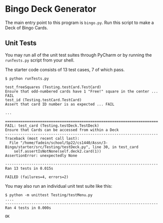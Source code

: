 # Bingo Deck Generator

The main entry point to this program is `bingo.py`.  Run this script to make a Deck of Bingo Cards.


## Unit Tests

You may run all of the unit test suites through PyCharm or by running the `runTests.py` script from your shell.

The starter code consists of 13 test cases, 7 of which pass.

```
$ python runTests.py

test_freeSquares (Testing.testCard.TestCard)
Ensure that odd-numbered cards have 1 "Free!" square in the center ... FAIL
test_id (Testing.testCard.TestCard)
Assert that card ID number is as expected ... FAIL

...

======================================================================
FAIL: test_card (Testing.testDeck.TestDeck)
Ensure that Cards can be accessed from within a Deck
----------------------------------------------------------------------
Traceback (most recent call last):
  File "/home/fadein/school/Sp22/cs1440/Assn/3-Bingo/starter/src/Testing/testDeck.py", line 30, in test_card
    self.assertIsNotNone(self.deck2.card(1))
AssertionError: unexpectedly None

----------------------------------------------------------------------
Ran 13 tests in 0.015s

FAILED (failures=4, errors=2)
```

You may also run an individual unit test suite like this:

```
$ python -m unittest Testing/testMenu.py
....
----------------------------------------------------------------------
Ran 4 tests in 0.000s

OK
```
